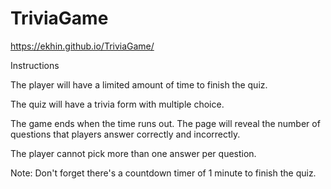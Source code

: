 # TriviaGame
https://ekhin.github.io/TriviaGame/ 

Instructions

The player will have a limited amount of time to finish the quiz. 

The quiz will have a trivia form with multiple choice.

The game ends when the time runs out. The page will reveal the number of questions that players answer correctly and incorrectly.

The player cannot pick more than one answer per question.

Note: Don't forget there's a countdown timer of 1 minute to finish the quiz. 
